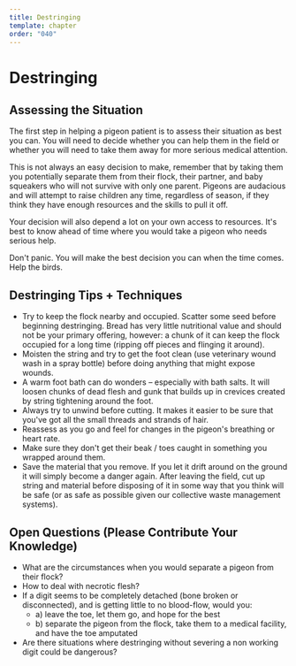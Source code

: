 ```yaml
---
title: Destringing
template: chapter
order: "040"
---
```


# Destringing

## Assessing the Situation
The first step in helping a pigeon patient is to assess their situation as best you can. You will need to decide whether you can help them in the field or whether you will need to take them away for more serious medical attention.

This is not always an easy decision to make, remember that by taking them you potentially separate them from their flock, their partner, and baby squeakers who will not survive with only one parent. Pigeons are audacious and will attempt to raise children any time, regardless of season, if they think they have enough resources and the skills to pull it off.

Your decision will also depend a lot on your own access to resources. It's best to know ahead of time where you would take a pigeon who needs serious help.

Don't panic. You will make the best decision you can when the time comes. Help the birds.


## Destringing Tips + Techniques

- Try to keep the flock nearby and occupied. Scatter some seed before beginning destringing. Bread has very little nutritional value and should not be your primary offering, however: a chunk of it can keep the flock occupied for a long time (ripping off pieces and flinging it around).
- Moisten the string and try to get the foot clean (use veterinary wound wash in a spray bottle) before doing anything that might expose wounds.
- A warm foot bath can do wonders – especially with bath salts. It will loosen chunks of dead flesh and gunk that builds up in crevices created by string tightening around the foot.
- Always try to unwind before cutting. It makes it easier to be sure that you've got all the small threads and strands of hair.
- Reassess as you go and feel for changes in the pigeon's breathing or heart rate.
- Make sure they don't get their beak / toes caught in something you wrapped around them.
- Save the material that you remove. If you let it drift around on the ground it will simply become a danger again. After leaving the field, cut up string and material before disposing of it in some way that you think will be safe (or as safe as possible given our collective waste management systems).


## Open Questions (Please Contribute Your Knowledge)

- What are the circumstances when you would separate a pigeon from their flock?
- How to deal with necrotic flesh?
- If a digit seems to be completely detached (bone broken or disconnected), and is getting little to no blood-flow, would you:
    - a) leave the toe, let them go, and hope for the best
    - b) separate the pigeon from the flock, take them to a medical facility, and have the toe amputated
- Are there situations where destringing without severing a non working digit could be dangerous?

